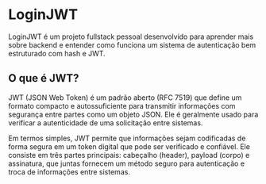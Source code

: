 # LoginJWT

LoginJWT é um projeto fullstack pessoal desenvolvido para aprender mais sobre backend e entender como funciona um sistema de autenticação bem estruturado com hash e JWT.

## O que é JWT?
JWT (JSON Web Token) é um padrão aberto (RFC 7519) que define um formato compacto e autossuficiente para transmitir informações com segurança entre partes como um objeto JSON. Ele é geralmente usado para verificar a autenticidade de uma solicitação entre sistemas.

Em termos simples, JWT permite que informações sejam codificadas de forma segura em um token digital que pode ser verificado e confiável. Ele consiste em três partes principais: cabeçalho (header), payload (corpo) e assinatura, que juntas fornecem um método seguro para autenticação e troca de informações entre sistemas.
